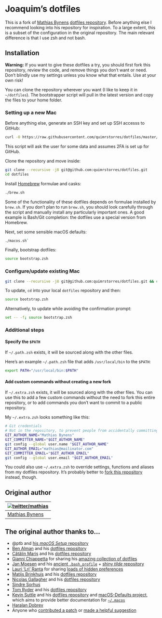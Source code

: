 # Joaquim’s dotfiles

This is a fork of [Mathias Bynens](https://mathiasbynens.be/) [dotfiles repository](https://github.com/mathiasbynens/dotfiles). Before anything else I recommend looking into his repository for inspiration. To a large extent, this is a subset of the configuration in the original repository. The main relevant difference is that I use zsh and not bash.

## Installation

**Warning:** If you want to give these dotfiles a try, you should first fork this repository, review the code, and remove things you don’t want or need. Don’t blindly use my settings unless you know what that entails. Use at your own risk!

You can clone the repository wherever you want (I like to keep it in `~/dotfiles`). The bootstrapper script will pull in the latest version and copy the files to your home folder.

### Setting up a new Mac

Before anything else, generate an SSH key and set up SSH accesss to GitHub:

```bash
curl -O https://raw.githubusercontent.com/quimrstorres/dotfiles/master/ssh.sh && chmod +x ssh.sh && ./ssh.sh
```

This script will ask the user for some data and assumes 2FA is set up for GitHub.

Clone the repository and move inside:

```bash
git clone --recursive -j8 git@github.com:quimrstorres/dotfiles.git
cd dotfiles
```

Install [Homebrew](https://brew.sh/) formulae and casks:

```bash
./brew.sh
```

Some of the functionality of these dotfiles depends on formulae installed by `brew.sh`. If you don’t plan to run `brew.sh`, you should look carefully through the script and manually install any particularly important ones. A good example is Bash/Git completion: the dotfiles use a special version from Homebrew.

Next, set some sensible macOS defaults:

```bash
./macos.sh`
```

Finally, bootstrap dotfiles:

```bash
source bootstrap.zsh
```

### Configure/update existing Mac

```bash
git clone --recursive -j8 git@github.com:quimrstorres/dotfiles.git && cd dotfiles && source bootstrap.zsh
```

To update, `cd` into your local `dotfiles` repository and then:

```bash
source bootstrap.zsh
```

Alternatively, to update while avoiding the confirmation prompt:

```bash
set -- -f; source bootstrap.zsh
```

### Additional steps

#### Specify the `$PATH`

If `~/.path.zsh` exists, it will be sourced along with the other files.

Here’s an example `~/.path.zsh` file that adds `/usr/local/bin` to the `$PATH`:

```bash
export PATH="/usr/local/bin:$PATH"
```

#### Add custom commands without creating a new fork

If `~/.extra.zsh` exists, it will be sourced along with the other files. You can use this to add a few custom commands without the need to fork this entire repository, or to add commands you don’t want to commit to a public repository.

My `~/.extra.zsh` looks something like this:

```bash
# Git credentials
# Not in the repository, to prevent people from accidentally committing under my name
GIT_AUTHOR_NAME="Mathias Bynens"
GIT_COMMITTER_NAME="$GIT_AUTHOR_NAME"
git config --global user.name "$GIT_AUTHOR_NAME"
GIT_AUTHOR_EMAIL="mathias@mailinator.com"
GIT_COMMITTER_EMAIL="$GIT_AUTHOR_EMAIL"
git config --global user.email "$GIT_AUTHOR_EMAIL"
```

You could also use `~/.extra.zsh` to override settings, functions and aliases from my dotfiles repository. It’s probably better to [fork this repository](https://github.com/quimrstorres/dotfiles/fork) instead, though.

## Original author

| [![twitter/mathias](http://gravatar.com/avatar/24e08a9ea84deb17ae121074d0f17125?s=70)](http://twitter.com/mathias "Follow @mathias on Twitter") |
|---|
| [Mathias Bynens](https://mathiasbynens.be/) |

## The original author thanks to…

* @ptb and [his _macOS Setup_ repository](https://github.com/ptb/mac-setup)
* [Ben Alman](http://benalman.com/) and his [dotfiles repository](https://github.com/cowboy/dotfiles)
* [Cătălin Mariș](https://github.com/alrra) and his [dotfiles repository](https://github.com/alrra/dotfiles)
* [Gianni Chiappetta](https://butt.zone/) for sharing his [amazing collection of dotfiles](https://github.com/gf3/dotfiles)
* [Jan Moesen](http://jan.moesen.nu/) and his [ancient `.bash_profile`](https://gist.github.com/1156154) + [shiny _tilde_ repository](https://github.com/janmoesen/tilde)
* [Lauri ‘Lri’ Ranta](http://lri.me/) for sharing [loads of hidden preferences](http://osxnotes.net/defaults.html)
* [Matijs Brinkhuis](https://matijs.brinkhu.is/) and his [dotfiles repository](https://github.com/matijs/dotfiles)
* [Nicolas Gallagher](http://nicolasgallagher.com/) and his [dotfiles repository](https://github.com/necolas/dotfiles)
* [Sindre Sorhus](https://sindresorhus.com/)
* [Tom Ryder](https://sanctum.geek.nz/) and his [dotfiles repository](https://sanctum.geek.nz/cgit/dotfiles.git/about)
* [Kevin Suttle](http://kevinsuttle.com/) and his [dotfiles repository](https://github.com/kevinSuttle/dotfiles) and [macOS-Defaults project](https://github.com/kevinSuttle/macOS-Defaults), which aims to provide better documentation for [`~/.macos`](https://mths.be/macos)
* [Haralan Dobrev](https://hkdobrev.com/)
* Anyone who [contributed a patch](https://github.com/mathiasbynens/dotfiles/contributors) or [made a helpful suggestion](https://github.com/mathiasbynens/dotfiles/issues)

